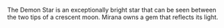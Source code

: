 The Demon Star is an exceptionally bright star that can be seen between the two tips of a crescent moon.  Mirana owns a gem that reflects its light.
